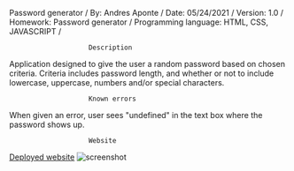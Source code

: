 Password generator /
By: Andres Aponte /
Date: 05/24/2021 /
Version: 1.0 /
Homework: Password generator /
Programming language: HTML, CSS, JAVASCRIPT /

                        Description
Application designed to give the user a random password based on chosen criteria.
Criteria includes password length, and whether or not to include lowercase, uppercase, numbers and/or special characters.

                        Known errors
When given an error, user sees "undefined" in the text box where the password shows up.

                        Website
[Deployed website](https://andresaponte22.github.io/pass-gen/)
![screenshot](https://i.imgur.com/a7Vxmw8.png)